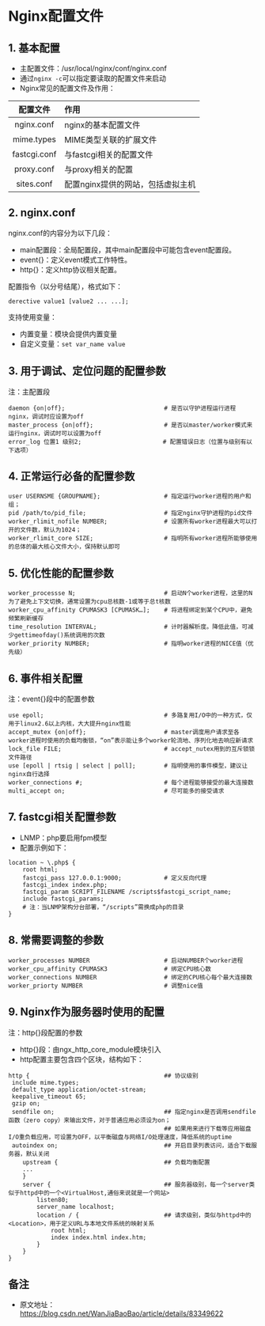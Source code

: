 # Nginx配置文件

## 1. 基本配置
- 主配置文件：/usr/local/nginx/conf/nginx.conf
- 通过`nginx -c`可以指定要读取的配置文件来启动
- Nginx常见的配置文件及作用：

|配置文件|作用|
|:-----:|:--|
|nginx.conf|nginx的基本配置文件|
|mime.types|MIME类型关联的扩展文件|
|fastcgi.conf|与fastcgi相关的配置文件|
|proxy.conf|与proxy相关的配置|
|sites.conf|配置nginx提供的网站，包括虚拟主机|

## 2. nginx.conf
nginx.conf的内容分为以下几段：
- main配置段：全局配置段，其中main配置段中可能包含event配置段。
- event{}：定义event模式工作特性。
- http{}：定义http协议相关配置。

配置指令（以分号结尾），格式如下：
```
derective value1 [value2 ... ...];
```

支持使用变量：
- 内置变量：模块会提供内置变量
- 自定义变量：`set var_name value`

## 3. 用于调试、定位问题的配置参数
注：主配置段
```
daemon {on|off};                            # 是否以守护进程运行进程nginx，调试时应设置为off
master_process {on|off};                    # 是否以master/worker模式来运行nginx，调试时可以设置为off
error_log 位置1 级别2;                       # 配置错误日志（位置与级别有以下选项）
```

## 4. 正常运行必备的配置参数
```
user USERNSME {GROUPNAME};                  # 指定运行worker进程的用户和组；
pid /path/to/pid_file;                      # 指定nginx守护进程的pid文件
worker_rlimit_nofile NUMBER;                # 设置所有worker进程最大可以打开的文件数，默认为1024；
worker_rlimit_core SIZE;                    # 指明所有worker进程所能够使用的总体的最大核心文件大小，保持默认即可
```

## 5. 优化性能的配置参数
```
worker_processse N;                         # 启动N个worker进程，这里的N为了避免上下文切换，通常设置为cpu总核数-1或等于总t核数
worker_cpu_affinity CPUMASK3 [CPUMASK…];    # 将进程绑定到某个CPU中，避免频繁刷新缓存
time_resolution INTERVAL;                   # 计时器解析度。降低此值，可减少gettimeofday()系统调用的次数
worker_priority NUMBER;                     # 指明worker进程的NICE值（优先级）
```

## 6. 事件相关配置
注：event{}段中的配置参数
```
use epoll;                                  # 多路复用I/O中的一种方式，仅用于linux2.6以上内核，大大提升nginx性能
accept_mutex {on|off};                      # master调度用户请求至各worker进程时使用的负载均衡锁，“on”表示能让多个worker轮流地、序列化地去响应新请求
lock_file FILE;                             # accept_nutex用到的互斥锁锁文件路径
use [epoll | rtsig | select | poll];        # 指明使用的事件模型，建议让nginx自行选择
worker_connections #;                       # 每个进程能够接受的最大连接数
multi_accept on;                            # 尽可能多的接受请求
```

## 7. fastcgi相关配置参数
- LNMP：php要启用fpm模型
- 配置示例如下：
```
location ~ \.php$ {
    root html;
    fastcgi_pass 127.0.0.1:9000;            # 定义反向代理
    fastcgi_index index.php;
    fastcgi_param SCRIPT_FILENAME /scripts$fastcgi_script_name;
    include fastcgi_params;
    # 注：当LNMP架构分台部署，“/scripts”需换成php的目录
}
```

## 8. 常需要调整的参数
```
worker_processes NUMBER                     # 启动NUMBER个worker进程
worker_cpu_affinity CPUMASK3                # 绑定CPU核心数
worker_connections NUMBER                   # 绑定的CPU核心每个最大连接数
worker_priorty NUMBER                       # 调整nice值
```

## 9. Nginx作为服务器时使用的配置
注：http{}段配置的参数
- http{}段：由ngx_http_core_module模块引入
- http配置主要包含四个区块，结构如下：
```
http {                                      ## 协议级别
 include mime.types;
 default_type application/octet-stream;
 keepalive_timeout 65;
 gzip on;
 sendfile on;		                        ## 指定nginx是否调用sendfile函数（zero copy）来输出文件，对于普通应用必须设为on；
 					                        ## 如果用来进行下载等应用磁盘I/O重负载应用，可设置为OFF，以平衡磁盘与网络I/O处理速度，降低系统的uptime
 autoindex on;		                        ## 开启目录列表访问，适合下载服务器，默认关闭
 	upstream {                              ## 负载均衡配置
	...
	}
 	server {                                ## 服务器级别，每一个server类似于httpd中的一个<VirtualHost,通俗来说就是一个网站>
 		listen80;
	 	server_name localhost;
		location / {                        ## 请求级别，类似与httpd中的<Location>，用于定义URL与本地文件系统的映射关系
		 	root html;
		 	index index.html index.htm;
	 	}
 	}
}
```


## 备注
- 原文地址：https://blog.csdn.net/WanJiaBaoBao/article/details/83349622